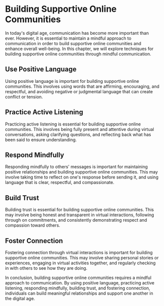 # Building Supportive Online Communities

In today's digital age, communication has become more important than ever. However, it is essential to maintain a mindful approach to communication in order to build supportive online communities and enhance overall well-being. In this chapter, we will explore techniques for building supportive online communities through mindful communication.

Use Positive Language
---------------------

Using positive language is important for building supportive online communities. This involves using words that are affirming, encouraging, and respectful, and avoiding negative or judgmental language that can create conflict or tension.

Practice Active Listening
-------------------------

Practicing active listening is essential for building supportive online communities. This involves being fully present and attentive during virtual conversations, asking clarifying questions, and reflecting back what has been said to ensure understanding.

Respond Mindfully
-----------------

Responding mindfully to others' messages is important for maintaining positive relationships and building supportive online communities. This may involve taking time to reflect on one's response before sending it, and using language that is clear, respectful, and compassionate.

Build Trust
-----------

Building trust is essential for building supportive online communities. This may involve being honest and transparent in virtual interactions, following through on commitments, and consistently demonstrating respect and compassion toward others.

Foster Connection
-----------------

Fostering connection through virtual interactions is important for building supportive online communities. This may involve sharing personal stories or experiences, engaging in virtual activities together, and regularly checking in with others to see how they are doing.

In conclusion, building supportive online communities requires a mindful approach to communication. By using positive language, practicing active listening, responding mindfully, building trust, and fostering connection, individuals can build meaningful relationships and support one another in the digital age.
